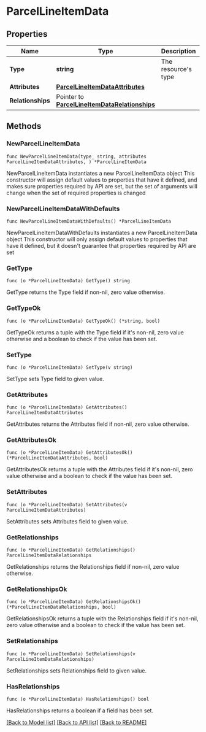 # ParcelLineItemData

## Properties

Name | Type | Description | Notes
------------ | ------------- | ------------- | -------------
**Type** | **string** | The resource&#39;s type | [default to "parcel_line_items"]
**Attributes** | [**ParcelLineItemDataAttributes**](ParcelLineItemDataAttributes.md) |  | 
**Relationships** | Pointer to [**ParcelLineItemDataRelationships**](ParcelLineItemDataRelationships.md) |  | [optional] 

## Methods

### NewParcelLineItemData

`func NewParcelLineItemData(type_ string, attributes ParcelLineItemDataAttributes, ) *ParcelLineItemData`

NewParcelLineItemData instantiates a new ParcelLineItemData object
This constructor will assign default values to properties that have it defined,
and makes sure properties required by API are set, but the set of arguments
will change when the set of required properties is changed

### NewParcelLineItemDataWithDefaults

`func NewParcelLineItemDataWithDefaults() *ParcelLineItemData`

NewParcelLineItemDataWithDefaults instantiates a new ParcelLineItemData object
This constructor will only assign default values to properties that have it defined,
but it doesn't guarantee that properties required by API are set

### GetType

`func (o *ParcelLineItemData) GetType() string`

GetType returns the Type field if non-nil, zero value otherwise.

### GetTypeOk

`func (o *ParcelLineItemData) GetTypeOk() (*string, bool)`

GetTypeOk returns a tuple with the Type field if it's non-nil, zero value otherwise
and a boolean to check if the value has been set.

### SetType

`func (o *ParcelLineItemData) SetType(v string)`

SetType sets Type field to given value.


### GetAttributes

`func (o *ParcelLineItemData) GetAttributes() ParcelLineItemDataAttributes`

GetAttributes returns the Attributes field if non-nil, zero value otherwise.

### GetAttributesOk

`func (o *ParcelLineItemData) GetAttributesOk() (*ParcelLineItemDataAttributes, bool)`

GetAttributesOk returns a tuple with the Attributes field if it's non-nil, zero value otherwise
and a boolean to check if the value has been set.

### SetAttributes

`func (o *ParcelLineItemData) SetAttributes(v ParcelLineItemDataAttributes)`

SetAttributes sets Attributes field to given value.


### GetRelationships

`func (o *ParcelLineItemData) GetRelationships() ParcelLineItemDataRelationships`

GetRelationships returns the Relationships field if non-nil, zero value otherwise.

### GetRelationshipsOk

`func (o *ParcelLineItemData) GetRelationshipsOk() (*ParcelLineItemDataRelationships, bool)`

GetRelationshipsOk returns a tuple with the Relationships field if it's non-nil, zero value otherwise
and a boolean to check if the value has been set.

### SetRelationships

`func (o *ParcelLineItemData) SetRelationships(v ParcelLineItemDataRelationships)`

SetRelationships sets Relationships field to given value.

### HasRelationships

`func (o *ParcelLineItemData) HasRelationships() bool`

HasRelationships returns a boolean if a field has been set.


[[Back to Model list]](../README.md#documentation-for-models) [[Back to API list]](../README.md#documentation-for-api-endpoints) [[Back to README]](../README.md)


